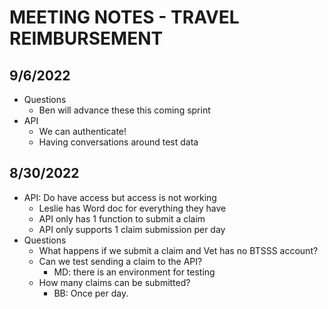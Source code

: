 # MEETING NOTES - TRAVEL REIMBURSEMENT

## 9/6/2022
- Questions
  - Ben will advance these this coming sprint
- API
  - We can authenticate!
  - Having conversations around test data

## 8/30/2022
- API: Do have access but access is not working
  - Leslie has Word doc for everything they have
  - API only has 1 function to submit a claim
  - API only supports 1 claim submission per day
- Questions
  - What happens if we submit a claim and Vet has no BTSSS account?
  - Can we test sending a claim to the API? 
      - MD: there is an environment for testing
  - How many claims can be submitted? 
      - BB: Once per day.
